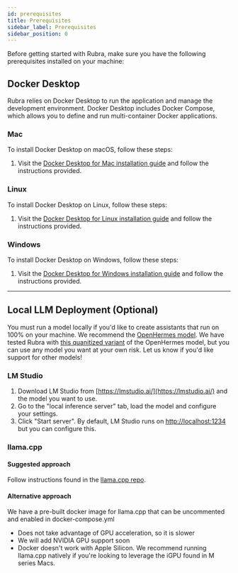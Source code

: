 ```yaml
---
id: prerequisites
title: Prerequisites
sidebar_label: Prerequisites
sidebar_position: 0
---
```


Before getting started with Rubra, make sure you have the following prerequisites installed on your machine:

## Docker Desktop

Rubra relies on Docker Desktop to run the application and manage the development environment. Docker Desktop includes Docker Compose, which allows you to define and run multi-container Docker applications.

### Mac

To install Docker Desktop on macOS, follow these steps:

1. Visit the [Docker Desktop for Mac installation guide](https://docs.docker.com/desktop/install/mac-install/) and follow the instructions provided.

### Linux

To install Docker Desktop on Linux, follow these steps:

1. Visit the [Docker Desktop for Linux installation guide](https://docs.docker.com/desktop/install/linux-install/) and follow the instructions provided.

### Windows

To install Docker Desktop on Windows, follow these steps:

1. Visit the [Docker Desktop for Windows installation guide](https://docs.docker.com/desktop/install/windows-install/) and follow the instructions provided.

---

## Local LLM Deployment (Optional)

You must run a model locally if you'd like to create assistants that run on 100% on your machine. We recommend the [OpenHermes model](https://huggingface.co/teknium/OpenHermes-2.5-Mistral-7B). We have tested Rubra with [this quanitized variant](https://huggingface.co/TheBloke/OpenHermes-2.5-neural-chat-v3-3-Slerp-GGUF) of the OpenHermes model, but you can use any model you want at your own risk. Let us know if you'd like support for other models!

### LM Studio

1. Download LM Studio from [https://lmstudio.ai/](https://lmstudio.ai/) and the model you want to use.
2. Go to the "local inference server" tab, load the model and configure your settings.
3. Click "Start server". By default, LM Studio runs on [http://localhost:1234](http://localhost:1234) but you can configure this.

### llama.cpp

#### Suggested approach

Follow instructions found in the [llama.cpp repo](https://github.com/ggerganov/llama.cpp).

#### Alternative approach

We have a pre-built docker image for llama.cpp that can be uncommented and enabled in docker-compose.yml

* Does not take advantage of GPU acceleration, so it is slower
* We will add NVIDIA GPU support soon
* Docker doesn't work with Apple Silicon. We recommend running llama.cpp natively if you're looking to leverage the iGPU found in M series Macs.

